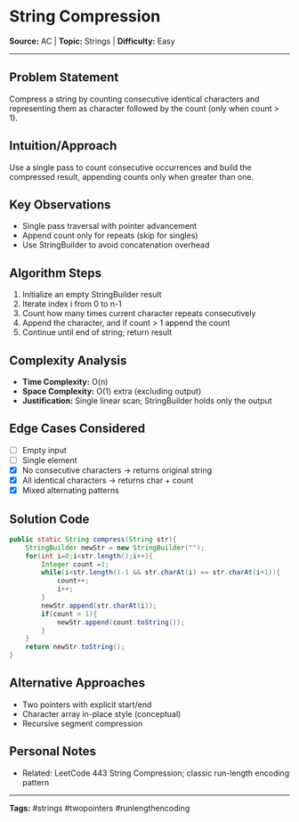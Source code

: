# String Compression

**Source:** AC | **Topic:** Strings | **Difficulty:** Easy  

---

## Problem Statement
Compress a string by counting consecutive identical characters and representing them as character followed by the count (only when count > 1).

## Intuition/Approach
Use a single pass to count consecutive occurrences and build the compressed result, appending counts only when greater than one.

## Key Observations
- Single pass traversal with pointer advancement
- Append count only for repeats (skip for singles)
- Use StringBuilder to avoid concatenation overhead

## Algorithm Steps
1. Initialize an empty StringBuilder result
2. Iterate index i from 0 to n-1
3. Count how many times current character repeats consecutively
4. Append the character, and if count > 1 append the count
5. Continue until end of string; return result

## Complexity Analysis
- **Time Complexity:** O(n)
- **Space Complexity:** O(1) extra (excluding output)
- **Justification:** Single linear scan; StringBuilder holds only the output

## Edge Cases Considered
- [ ] Empty input
- [ ] Single element
- [x] No consecutive characters → returns original string
- [x] All identical characters → returns char + count
- [x] Mixed alternating patterns

## Solution Code

```java
public static String compress(String str){
    StringBuilder newStr = new StringBuilder("");
    for(int i=0;i<str.length();i++){
        Integer count =1;
        while(i<str.length()-1 && str.charAt(i) == str.charAt(i+1)){
            count++;
            i++;
        }
        newStr.append(str.charAt(i));
        if(count > 1){
            newStr.append(count.toString());
        }
    }
    return newStr.toString();
}
```

## Alternative Approaches
- Two pointers with explicit start/end
- Character array in-place style (conceptual)
- Recursive segment compression

## Personal Notes
- Related: LeetCode 443 String Compression; classic run-length encoding pattern

---
**Tags:** #strings #twopointers #runlengthencoding